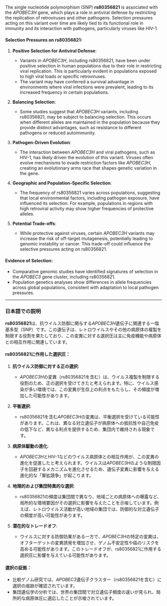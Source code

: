 The single nucleotide polymorphism (SNP) **rs80356821** is associated with the *APOBEC3H* gene, which plays a role in antiviral defense by restricting the replication of retroviruses and other pathogens. Selection pressures acting on this variant over time are likely tied to its functional role in immunity and its interaction with pathogens, particularly viruses like HIV-1.

#### Selection Pressures on rs80356821:
1. **Positive Selection for Antiviral Defense**:
   - Variants in *APOBEC3H*, including rs80356821, have been under positive selection in human populations due to their role in restricting viral replication. This is particularly evident in populations exposed to high viral loads or specific retroviruses.
   - The variant may have conferred a survival advantage in environments where viral infections were prevalent, leading to its increased frequency in certain populations.

2. **Balancing Selection**:
   - Some studies suggest that *APOBEC3H* variants, including rs80356821, may be subject to balancing selection. This occurs when different alleles are maintained in the population because they provide distinct advantages, such as resistance to different pathogens or reduced autoimmunity.

3. **Pathogen-Driven Evolution**:
   - The interaction between *APOBEC3H* and viral pathogens, such as HIV-1, has likely driven the evolution of this variant. Viruses often evolve mechanisms to evade restriction factors like *APOBEC3H*, creating an evolutionary arms race that shapes genetic variation in the gene.

4. **Geographic and Population-Specific Selection**:
   - The frequency of rs80356821 varies across populations, suggesting that local environmental factors, including pathogen exposure, have influenced its selection. For example, populations in regions with high retroviral activity may show higher frequencies of protective alleles.

5. **Potential Trade-offs**:
   - While protective against viruses, certain *APOBEC3H* variants may increase the risk of off-target mutagenesis, potentially leading to genomic instability or cancer. This trade-off could influence the selective pressures acting on rs80356821.

#### Evidence of Selection:
- Comparative genomic studies have identified signatures of selection in the *APOBEC3* gene cluster, including rs80356821.
- Population genetics analyses show differences in allele frequencies across global populations, consistent with adaptation to local pathogen pressures.

---

### 日本語での説明

**rs80356821**は、抗ウイルス防御に関与する*APOBEC3H*遺伝子に関連する一塩基多型（SNP）です。この遺伝子は、レトロウイルスやその他の病原体の複製を制限する役割を果たしており、この変異に対する選択圧は主に免疫機能や病原体との相互作用に関連しています。

#### rs80356821に作用した選択圧：
1. **抗ウイルス防御に対する正の選択**:
   - *APOBEC3H*の変異（rs80356821を含む）は、ウイルス複製を制限する役割のため、正の選択を受けてきたと考えられます。特に、ウイルス感染が多い環境では、この変異が生存上の利点をもたらし、その頻度が増加した可能性があります。

2. **平衡選択**:
   - rs80356821を含む*APOBEC3H*の変異は、平衡選択を受けている可能性があります。これは、異なる対立遺伝子が病原体への抵抗性や自己免疫の低下など、異なる利点を提供するため、集団内で維持される現象です。

3. **病原体駆動の進化**:
   - *APOBEC3H*とHIV-1などのウイルス病原体との相互作用が、この変異の進化を促進したと考えられます。ウイルスは*APOBEC3H*のような制限因子を回避するメカニズムを進化させるため、遺伝子変異に影響を与える進化的な「軍拡競争」が起こります。

4. **地理的および集団特異的な選択**:
   - rs80356821の頻度は集団間で異なり、地域ごとの病原体への曝露など、局所的な環境要因がその選択に影響を与えたことを示唆しています。例えば、レトロウイルス活動が高い地域の集団では、防御的な対立遺伝子の頻度が高い可能性があります。

5. **潜在的なトレードオフ**:
   - ウイルスに対する防御効果がある一方で、*APOBEC3H*の特定の変異は、オフターゲットの変異誘発を増加させ、ゲノム不安定性や癌のリスクを高める可能性があります。このトレードオフが、rs80356821に作用する選択圧に影響を与えている可能性があります。

#### 選択の証拠：
- 比較ゲノム研究では、*APOBEC3*遺伝子クラスター（rs80356821を含む）に選択の痕跡が確認されています。
- 集団遺伝学の分析では、世界の集団間で対立遺伝子頻度の違いが見られ、局所的な病原体圧に適応したことが示唆されています。


